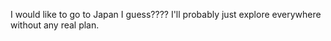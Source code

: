 I would like to go to Japan I guess???? I'll probably just explore everywhere without any real plan.
